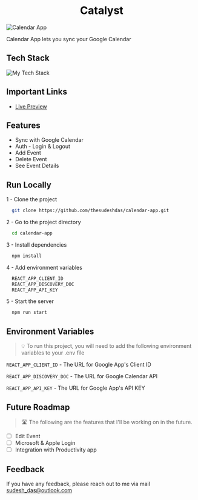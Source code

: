 <a style="color:Black; cursor:pointer; text-decoration:none; display:block;" href='https://calendar-app-rvse.onrender.com/' target='blank'><h1 align='center'>Catalyst</h1></a>

<a style="cursor:pointer; text-decoration:none;" href='https://calendar-app-rvse.onrender.com/' target='blank'>![Calendar App](/docs/catalystLong.png)</a>

Calendar App lets you sync your Google Calendar

## Tech Stack

<img src="https://github-readme-tech-stack.vercel.app/api/cards?showBorder=false&lineCount=1&hideBg=true&hideTitle=true&line1=react,react,61DAFB;Google%20Calendar,Full%20Calendar,4285F4;Chakra%20UI,Charka%20ui,319795;" alt="My Tech Stack" />

## Important Links

- [Live Preview](https://calendar-app-rvse.onrender.com/)

## Features

- Sync with Google Calendar
- Auth - Login & Logout
- Add Event
- Delete Event
- See Event Details

## Run Locally

1 - Clone the project

```bash
  git clone https://github.com/thesudeshdas/calendar-app.git
```

2 - Go to the project directory

```bash
  cd calendar-app
```

3 - Install dependencies

```bash
  npm install
```

4 - Add environment variables

```bash
  REACT_APP_CLIENT_ID
  REACT_APP_DISCOVERY_DOC
  REACT_APP_API_KEY
```

5 - Start the server

```bash
  npm run start
```

## Environment Variables

> 💡 To run this project, you will need to add the following environment variables to your .env file

`REACT_APP_CLIENT_ID` - The URL for Google App's Client ID

`REACT_APP_DISCOVERY_DOC` - The URL for Google Calendar API

`REACT_APP_API_KEY` - The URL for Google App's API KEY

## Future Roadmap

> 🛣️ The following are the features that I'll be working on in the future.

- [ ] Edit Event
- [ ] Microsoft & Apple Login
- [ ] Integration with Productivity app

## Feedback

If you have any feedback, please reach out to me via mail [sudesh_das@outlook.com](mailto:sudesh_das@outlook.com)
